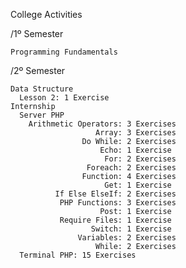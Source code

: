 College Activities

  /1º Semester
  
    Programming Fundamentals
    
  /2º Semester
  
    Data Structure
      Lesson 2: 1 Exercise
    Internship
      Server PHP
        Arithmetic Operators: 3 Exercises
                       Array: 3 Exercises
                    Do While: 2 Exercises
                        Echo: 1 Exercise
                         For: 2 Exercises
                     Foreach: 2 Exercises
                    Function: 4 Exercises
                         Get: 1 Exercise
              If Else ElseIf: 2 Exercises
               PHP Functions: 3 Exercises
                        Post: 1 Exercise
               Require Files: 1 Exercise
                      Switch: 1 Exercise
                   Variables: 2 Exercises
                       While: 2 Exercises
      Terminal PHP: 15 Exercises
